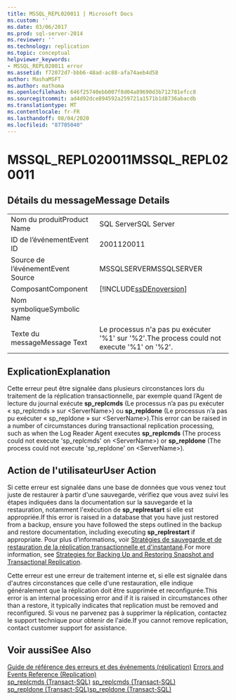 ```yaml
---
title: MSSQL_REPL020011 | Microsoft Docs
ms.custom: ''
ms.date: 03/06/2017
ms.prod: sql-server-2014
ms.reviewer: ''
ms.technology: replication
ms.topic: conceptual
helpviewer_keywords:
- MSSQL_REPL020011 error
ms.assetid: f72072d7-bbb6-48ad-ac88-afa74aeb4d58
author: MashaMSFT
ms.author: mathoma
ms.openlocfilehash: 646f25740ebb007f8d04a89690d3b712781efcc8
ms.sourcegitcommit: ad4d92dce894592a259721a1571b1d8736abacdb
ms.translationtype: MT
ms.contentlocale: fr-FR
ms.lasthandoff: 08/04/2020
ms.locfileid: "87705040"
---
```

# <a name="mssql_repl020011"></a><span data-ttu-id="120e4-102">MSSQL_REPL020011</span><span class="sxs-lookup"><span data-stu-id="120e4-102">MSSQL_REPL020011</span></span>
    
## <a name="message-details"></a><span data-ttu-id="120e4-103">Détails du message</span><span class="sxs-lookup"><span data-stu-id="120e4-103">Message Details</span></span>  
  
|||  
|-|-|  
|<span data-ttu-id="120e4-104">Nom du produit</span><span class="sxs-lookup"><span data-stu-id="120e4-104">Product Name</span></span>|<span data-ttu-id="120e4-105">SQL Server</span><span class="sxs-lookup"><span data-stu-id="120e4-105">SQL Server</span></span>|  
|<span data-ttu-id="120e4-106">ID de l’événement</span><span class="sxs-lookup"><span data-stu-id="120e4-106">Event ID</span></span>|<span data-ttu-id="120e4-107">20011</span><span class="sxs-lookup"><span data-stu-id="120e4-107">20011</span></span>|  
|<span data-ttu-id="120e4-108">Source de l’événement</span><span class="sxs-lookup"><span data-stu-id="120e4-108">Event Source</span></span>|<span data-ttu-id="120e4-109">MSSQLSERVER</span><span class="sxs-lookup"><span data-stu-id="120e4-109">MSSQLSERVER</span></span>|  
|<span data-ttu-id="120e4-110">Composant</span><span class="sxs-lookup"><span data-stu-id="120e4-110">Component</span></span>|[!INCLUDE[ssDEnoversion](../../includes/ssdenoversion-md.md)]|  
|<span data-ttu-id="120e4-111">Nom symbolique</span><span class="sxs-lookup"><span data-stu-id="120e4-111">Symbolic Name</span></span>||  
|<span data-ttu-id="120e4-112">Texte du message</span><span class="sxs-lookup"><span data-stu-id="120e4-112">Message Text</span></span>|<span data-ttu-id="120e4-113">Le processus n'a pas pu exécuter '%1' sur '%2'.</span><span class="sxs-lookup"><span data-stu-id="120e4-113">The process could not execute '%1' on '%2'.</span></span>|  
  
## <a name="explanation"></a><span data-ttu-id="120e4-114">Explication</span><span class="sxs-lookup"><span data-stu-id="120e4-114">Explanation</span></span>  
 <span data-ttu-id="120e4-115">Cette erreur peut être signalée dans plusieurs circonstances lors du traitement de la réplication transactionnelle, par exemple quand l’Agent de lecture du journal exécute **sp_replcmds** (Le processus n’a pas pu exécuter « sp_replcmds » sur \<ServerName>) ou **sp_repldone** (Le processus n’a pas pu exécuter « sp_repldone » sur \<ServerName>).</span><span class="sxs-lookup"><span data-stu-id="120e4-115">This error can be raised in a number of circumstances during transactional replication processing, such as when the Log Reader Agent executes **sp_replcmds** (The process could not execute 'sp_replcmds' on \<ServerName>) or **sp_repldone** (The process could not execute 'sp_repldone' on \<ServerName>).</span></span>  
  
## <a name="user-action"></a><span data-ttu-id="120e4-116">Action de l'utilisateur</span><span class="sxs-lookup"><span data-stu-id="120e4-116">User Action</span></span>  
 <span data-ttu-id="120e4-117">Si cette erreur est signalée dans une base de données que vous venez tout juste de restaurer à partir d'une sauvegarde, vérifiez que vous avez suivi les étapes indiquées dans la documentation sur la sauvegarde et la restauration, notamment l'exécution de **sp_replrestart** si elle est appropriée.</span><span class="sxs-lookup"><span data-stu-id="120e4-117">If this error is raised in a database that you have just restored from a backup, ensure you have followed the steps outlined in the backup and restore documentation, including executing **sp_replrestart** if appropriate.</span></span> <span data-ttu-id="120e4-118">Pour plus d’informations, voir [Stratégies de sauvegarde et de restauration de la réplication transactionnelle et d'instantané](administration/strategies-for-backing-up-and-restoring-snapshot-and-transactional-replication.md).</span><span class="sxs-lookup"><span data-stu-id="120e4-118">For more information, see [Strategies for Backing Up and Restoring Snapshot and Transactional Replication](administration/strategies-for-backing-up-and-restoring-snapshot-and-transactional-replication.md).</span></span>  
  
 <span data-ttu-id="120e4-119">Cette erreur est une erreur de traitement interne et, si elle est signalée dans d'autres circonstances que celle d'une restauration, elle indique généralement que la réplication doit être supprimée et reconfigurée.</span><span class="sxs-lookup"><span data-stu-id="120e4-119">This error is an internal processing error and if it is raised in circumstances other than a restore, it typically indicates that replication must be removed and reconfigured.</span></span> <span data-ttu-id="120e4-120">Si vous ne parvenez pas à supprimer la réplication, contactez le support technique pour obtenir de l'aide.</span><span class="sxs-lookup"><span data-stu-id="120e4-120">If you cannot remove replication, contact customer support for assistance.</span></span>  
  
## <a name="see-also"></a><span data-ttu-id="120e4-121">Voir aussi</span><span class="sxs-lookup"><span data-stu-id="120e4-121">See Also</span></span>  
 <span data-ttu-id="120e4-122">[Guide de référence des erreurs et des événements &#40;réplication&#41;](errors-and-events-reference-replication.md) </span><span class="sxs-lookup"><span data-stu-id="120e4-122">[Errors and Events Reference &#40;Replication&#41;](errors-and-events-reference-replication.md) </span></span>  
 <span data-ttu-id="120e4-123">[sp_replcmds &#40;Transact-SQL&#41;](/sql/relational-databases/system-stored-procedures/sp-replcmds-transact-sql) </span><span class="sxs-lookup"><span data-stu-id="120e4-123">[sp_replcmds &#40;Transact-SQL&#41;](/sql/relational-databases/system-stored-procedures/sp-replcmds-transact-sql) </span></span>  
 [<span data-ttu-id="120e4-124">sp_repldone &#40;Transact-SQL&#41;</span><span class="sxs-lookup"><span data-stu-id="120e4-124">sp_repldone &#40;Transact-SQL&#41;</span></span>](/sql/relational-databases/system-stored-procedures/sp-repldone-transact-sql)  
  
  
